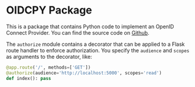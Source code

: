 # OIDCPY Package

This is a package that contains Python code to implement an OpenID Connect Provider. You can find the source code on 
[Github](https://github.com/marcelvandendungen/oidcpy).

The `authorize` module contains a decorator that can be applied to a Flask route handler to enforce authorization. You specify the `audience` and `scopes` as arguments to the decorator, like:

```python
@app.route('/', methods=['GET'])
@authorize(audience='http://localhost:5000', scopes='read')
def index(): pass
```
